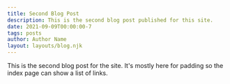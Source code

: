 ```yaml
---
title: Second Blog Post
description: This is the second blog post published for this site.
date: 2021-09-09T00:00:00-7
tags: posts
author: Author Name
layout: layouts/blog.njk
---
```


This is the second blog post for the site. It's mostly here for padding so the
index page can show a list of links.
